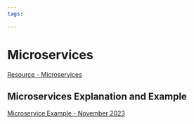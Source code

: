 ```yaml
---
tags:

---
```

# Microservices

[Resource - Microservices](https://www.guru99.com/microservices-tutorial.html)

## Microservices Explanation and Example

[Microservice Example - November 2023](https://github.com/dewcservices/microservice-example)
